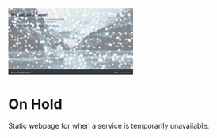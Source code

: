 <img src="./preview.png" alt="On Hold Preview Image" title="Preview Image" width="50%" />

# On Hold

Static webpage for when a service is temporarily unavailable.
